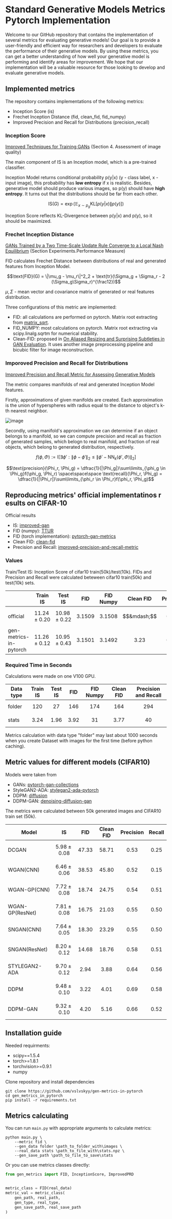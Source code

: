 # Standard Generative Models Metrics Pytorch Implementation

Welcome to our GitHub repository that contains the implementation of several metrics for evaluating generative models! Our goal is to provide a user-friendly and efficient way for researchers and developers to evaluate the performance of their generative models. By using these metrics, you can get a better understanding of how well your generative model is performing and identify areas for improvement. We hope that our implementation will be a valuable resource for those looking to develop and evaluate generative models.

## Implemented metrics

The repository contains implementations of the following metrics:

- Inception Score (is)
- Frechet Inception Distance (fid, clean_fid, fid_numpy) 
- Improved Precision and Recall for Distributions (precision_recall)

### Inception Score

[Improved Techniques for Training GANs](https://arxiv.org/pdf/1606.03498.pdf) (Section 4. Assessment of image quality)

The main component of IS is an Inception model, which is a pre-trained classifier. 

Inception Model returns conditional probability p(y|x) (y - class label, x - input image), this probability has **low entropy** if x is realistic. 
Besides, generative model should produce various images, so p(y) should have **high entropy**. It turns out that the distributions should be far from each other.

$$\text{IS}(G) = \exp\big(\mathbb{E}_{x\sim p_g}\text{KL}[p(y|x)\|p(y)]\big)$$

Inception Score reflects KL-Divergence between p(y|x) and p(y), so it should be maximized.

### Frechet Inception Distance

[GANs Trained by a Two Time-Scale Update Rule Converge to a Local Nash Equilibrium](https://arxiv.org/pdf/1706.08500.pdf) (Section Experiments.Performance Measure)

FID calculates Frechet Distance between distributions of real and generated features from Inception Model. 

$$\text{FID}(G) = \|\mu_g - \mu_r\|^2_2 + \text{tr}(\Sigma_g + \Sigma_r - 2 (\Sigma_g\Sigma_r)^{\frac12})$$

$\mu, \Sigma$ - mean vector and covariance matrix of generated or real features distribution.

Three configurations of this metric are implemented:
- FID: all calculations are performed on pytorch. Matrix root extracting from [matrix_sqrt](https://github.com/msubhransu/matrix-sqrt).
- FID_NUMPY: most calculations on pytorch. Matrix root extracting via scipy.linalg.sqrtm for numerical stability.
- Clean-FID: proposed in [On Aliased Resizing and Surprising Subtleties in GAN Evaluation](https://arxiv.org/pdf/2104.11222.pdf). It uses another image preprocessing pipeline and bicubic filter for image reconstruction.

### Imporoved Precision and Recall for Distributions

[Improved Precision and Recall Metric for Assessing Generative Models](https://arxiv.org/pdf/1904.06991.pdf)

The metric compares manifolds of real and generated Inception Model features.

Firstly, approximations of given manifolds are created. Each approximation is the union of hyperspheres with radius equal to the distance to object's k-th nearest neighbor.

![image](https://user-images.githubusercontent.com/75453192/231453057-9eef5c85-de12-42e6-b266-32005db634e8.png)

Secondly, using manifold's approximation we can determine if an object belongs to a manifold, so we can compute precision and recall as fraction of generated samples, which belogn to real manifold, and fraction of real objects, which belong to generated distribution, respectively.

$$f(\phi, \Phi) := \text{I}[\exists \phi{'}: \|\phi - \phi{'}\|_2 \leq \|\phi{'} - \text{NN}_k(\phi{'}, \Phi)\|_2]$$

$$\text{precision}(\Phi_r, \Phi_g) = \dfrac{1}{|\Phi_g|}\sum\limits_{\phi_g \in \Phi_g}f(\phi_g, \Phi_r) \space\space\space \text{recall}(\Phi_r, \Phi_g) = \dfrac{1}{|\Phi_r|}\sum\limits_{\phi_r \in \Phi_r}f(\phi_r, \Phi_g)$$

## Reproducing metrics' official implementatinos r  esults on CIFAR-10

Official results
- IS: [improved-gan](https://github.com/openai/improved-gan)
- FID (numpy): [TTUR](https://github.com/bioinf-jku/TTUR)
- FID (torch implementation): [pytorch-gan-metrics](https://github.com/w86763777/pytorch-gan-metrics)
- Clean FID: [clean-fid](https://github.com/GaParmar/clean-fid)
- Precision and Recall: [improved-precision-and-recall-metric](https://github.com/kynkaat/improved-precision-and-recall-metric)

### Values

Train/Test IS: Inception Score of cifar10 train(50k)/test(10k). FIDs and Precision and Recall were calculated beteween cifar10 train(50k) and test(10k) sets.

| | Train IS | Test IS  | FID | FID Numpy | Clean FID | Precision | Recall |
| ------------- | ------------- | ------------- | ------------- | ------------- | ------------- | ------------- | ------------- |
| official | $$11.24 \pm 0.20$$ | $$10.98 \pm 0.22$$ | $$3.1509$$ | $$3.1508$$ | $$&mdash;$$ | $$0.689$$ | $$0.695$$ |
| gen-metrics-in-pytorch | $11.26 \pm 0.12$ | $10.95 \pm 0.43$ | $3.1501$ | $$3.1492$$ | $$3.23$$ | $$0.698$$ | $$0.69$$ |

### Required Time in Seconds

Calculations were made on one V100 GPU.

| Data type | Train IS | Test IS  | FID | FID Numpy | Clean FID | Precision and Recall |
| ------------- | ------------- | -------------- | ------------- | ------------- | ------------- | ------------- |
| folder | $$120$$ | $$27$$ | $$146$$ | $$174$$ | $$164$$ | $$294$$ |
| stats | $$3.24$$ | $$1.96$$ | $$3.92$$ | $$31$$ | $$3.77$$ | $$40$$ |

Metrics calculation with data type "folder" may last about 1000 seconds when you create Dataset with images for the first time (before python caching).

## Metric values for different models (CIFAR10)

Models were taken from
- GANs: [pytorch-gan-collections](https://github.com/w86763777/pytorch-gan-collections)
- StyleGAN2-ADA: [stylegan2-ada-pytorch](https://github.com/NVlabs/stylegan2-ada-pytorch)
- DDPM: [diffusion](https://github.com/hojonathanho/diffusion)
- DDPM-GAN: [denoising-diffusion-gan](https://github.com/NVlabs/denoising-diffusion-gan)

The metrics were calculated between 50k generated images and CIFAR10 train set (50k).

| Model | IS | FID | Clean FID | Precision | Recall |
| ------------- | ------------- | ------------- | ------------- | ------------- | ------------- |
| DCGAN | $$5.98 \pm 0.08$$ | $$47.33$$ | $$58.71$$ | $$0.53$$ | $$0.25$$ |
| WGAN(CNN) | $$6.46 \pm 0.06$$ | $$38.53$$ | $$45.80$$ | $$0.52$$ | $$0.15$$ |
| WGAN-GP(CNN) | $$7.72 \pm 0.08$$ | $$18.74$$ | $$24.75$$ | $$0.54$$ | $$0.51$$ |
| WGAN-GP(ResNet) | $$7.81 \pm 0.08$$ | $$16.75$$ | $$21.03$$ | $$0.55$$ | $$0.50$$ |
| SNGAN(CNN) | $$7.64 \pm 0.05$$ | $$18.30$$ | $$23.29$$ | $$0.55$$ | $$0.50$$ |
| SNGAN(ResNet) | $$8.20 \pm 0.12$$ | $$14.68$$ | $$18.76$$ | $$0.58$$ | $$0.51$$ |
| STYLEGAN2-ADA | $$9.70 \pm 0.12$$ | $$2.94$$ | $$3.88$$ | $$0.64$$ | $$0.56$$ |
| DDPM | $$9.48 \pm 0.10$$ | $$3.22$$ | $$4.01$$ | $$0.69$$ | $$0.58$$ |
| DDPM-GAN | $$9.32 \pm 0.10$$ | $$4.20$$ | $$5.16$$ | $$0.66$$ | $$0.52$$ |


## Installation guide
Needed requirments:
- scipy==1.5.4
- torch>=1.8.1
- torchvision>=0.9.1
- numpy

Clone repository and install dependencies
```shell
git clone https://github.com/vslvskyy/gen-metrics-in-pytorch
cd gen_metrics_in_pytorch
pip install -r requirements.txt
```

## Metrics calculating

You can run `main.py` with appropriate arguments to calculate metrics:
```shell
python main.py \
    --metric fid \
    --gen_data folder \path_to_folder_with\images \
    --real_data stats \path_to_file_with\stats.npz \
    --gen_save_path \path_to_file_to_save\stats
```

Or you can use metrics classes directly:
```python
from gen_metrics import FID, InceptionScore, ImprovedPRD


metric_class = FID(real_data)
metric_val = metric_class(
    gen_path, real_path,
    gen_type, real_type,
    gen_save_path, real_save_path
)
```

